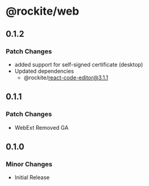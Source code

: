 # @rockite/web

## 0.1.2

### Patch Changes

- added support for self-signed certificate (desktop)
- Updated dependencies
  - @rockite/react-code-editor@3.1.1

## 0.1.1

### Patch Changes

- WebExt Removed GA

## 0.1.0

### Minor Changes

- Initial Release
